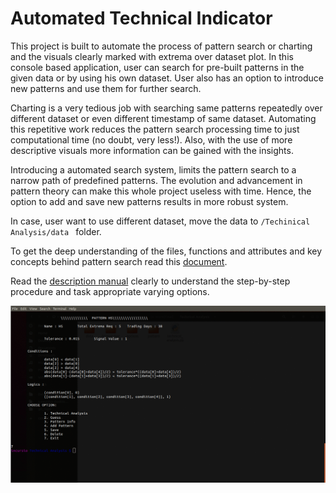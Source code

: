 # Automated Technical Indicator

This project is built to automate the process of pattern search or charting and the visuals clearly marked with extrema over dataset plot. In this console based application, user can search for pre-built patterns in the given data or by using his own dataset. User also has an option to introduce new patterns and use them for further search.

Charting is a very tedious job with searching same patterns repeatedly over different dataset or even different timestamp of same dataset. Automating this repetitive work reduces the pattern search processing time to just computational time (no doubt, very less!). Also, with the use of more descriptive visuals more information can be gained with the insights. 

Introducing a automated search system, limits the pattern search to a narrow path of predefined patterns. The evolution and advancement in pattern theory can make this whole project useless with time. Hence, the option to add and save new patterns results in more robust system.

In case, user want to use different dataset, move the data to ``/Techinical Analysis/data `` folder.

To get the deep understanding of the files, functions and attributes and key concepts behind pattern search read this [document](https://github.com/rajatgarg149/Technical-Analysis/blob/master/Technical%20Indicator%5BBlog%5D.pdf).

Read the [description manual](https://github.com/rajatgarg149/Technical-Analysis/blob/master/Description%20Manual.pdf) clearly to understand the step-by-step procedure and task appropriate varying options.

![](time_lapse.gif)

